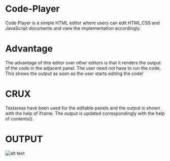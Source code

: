 # Code-Player
Code Player is a simple HTML editor where users can edit HTML,CSS and JavaScript documents and view the implementation accordingly.

# Advantage
The advantage of this editor over other editors is that it renders the output of the code in the adjacent panel. The user need not have to run the code. This shows the output as soon as the user starts editing the code!

# CRUX
Textareas have been used for the editable panels and the output is shown with the help of iframe. The output is updated correspondingly with the help of contents().

# OUTPUT
![alt text](http:///to/img.png)
